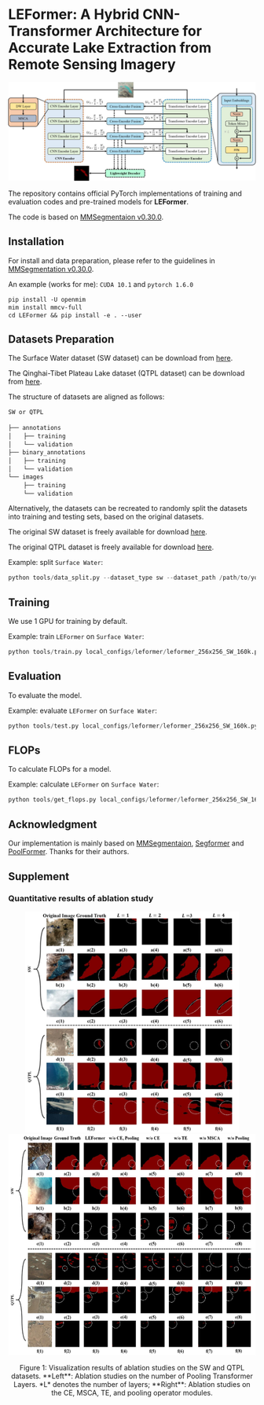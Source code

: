 # LEFormer: A Hybrid CNN-Transformer Architecture for Accurate Lake Extraction from Remote Sensing Imagery

![](resources/overall_architecture_diagram.jpg)

The repository contains official PyTorch implementations of training and evaluation codes and pre-trained models for **LEFormer**.

[//]: # (The paper is in [Here]&#40;https://arxiv.org/pdf/2209.08575.pdf&#41;.)

The code is based on [MMSegmentaion v0.30.0](https://github.com/open-mmlab/MMSegmentation/tree/v0.30.0).

## Installation

For install and data preparation, please refer to the guidelines in [MMSegmentation v0.30.0](https://github.com/open-mmlab/mmsegmentation/tree/v0.30.0).

An example (works for me): ```CUDA 10.1``` and  ```pytorch 1.6.0``` 

```
pip install -U openmim
mim install mmcv-full
cd LEFormer && pip install -e . --user
```

## Datasets Preparation
The Surface Water dataset (SW dataset) can be  download from [here](https://aistudio.baidu.com/aistudio/datasetdetail/75148). 

The Qinghai-Tibet Plateau Lake dataset (QTPL dataset) can be  download from [here](http://www.ncdc.ac.cn/portal/metadata/b4d9fb27-ec93-433d-893a-2689379a3fc0). 

The structure of datasets are aligned as follows:
```
SW or QTPL

├── annotations
│　　├── training 
│　　└── validation 
├── binary_annotations
│　　├── training 
│　　└── validation 
└── images  
 　　├── training 
　 　└── validation 
```
Alternatively, the datasets can be recreated to randomly split the datasets into training and testing sets, based on the original datasets.  

The original SW dataset is freely available for download [here](https://aistudio.baidu.com/aistudio/datasetdetail/75148).

The original QTPL dataset is freely available for download [here](http://www.ncdc.ac.cn/portal/metadata/b4d9fb27-ec93-433d-893a-2689379a3fc0).

Example: split ```Surface Water```:
```python
python tools/data_split.py --dataset_type sw --dataset_path /path/to/your/dataset --save_path /path/to/save/dataset
```


## Training

We use 1 GPU for training by default.  

Example: train ```LEFormer``` on ```Surface Water```:

```python
python tools/train.py local_configs/leformer/leformer_256x256_SW_160k.py
```

## Evaluation
To evaluate the model. 

Example: evaluate ```LEFormer``` on ```Surface Water```:

```python
python tools/test.py local_configs/leformer/leformer_256x256_SW_160k.py local_configs/pretrained_models/leformer_sw.pth --eval mIoU mFscore
```

## FLOPs

To calculate FLOPs for a model.

Example: calculate ```LEFormer``` on ```Surface Water```:

```python
python tools/get_flops.py local_configs/leformer/leformer_256x256_SW_160k.py --shape 256 256
```

## Acknowledgment

Our implementation is mainly based on [MMSegmentaion](https://github.com/open-mmlab/mmsegmentation/tree/v0.30.0), [Segformer](https://github.com/NVlabs/SegFormer) and [PoolFormer](https://github.com/sail-sg/poolformer). Thanks for their authors.


[//]: # (## LICENSE)

[//]: # ()
[//]: # (This repo is under the Apache-2.0 license. For commercial use, please contact the authors. )


## Supplement 
### Quantitative results of ablation study

[//]: # (![]&#40;resources/ablation_study_1.jpg&#41;)
<div align="center">
    <img src="./resources/ablation_study_1.jpg" height="450">
    <img src="./resources/ablation_study_2.jpg" height="450">
</div>
<p align="center">
  <p align="center">
  Figure 1: Visualization results of ablation studies on the SW and QTPL datasets. **Left**: Ablation studies on the number of Pooling Transformer Layers. *L* denotes the number of layers; **Right**: Ablation studies on the CE, MSCA, TE, and pooling operator modules.
</p>

[//]: # ([//]: # &#40;![]&#40;resources/ablation_study_3.jpg&#41;&#41;)
[//]: # (<!-- ![image]&#40;resources/ablation_study_3.jpg&#41; -->)

[//]: # (<div align="center">)

[//]: # (  <img src="./resources/ablation_study_3.jpg" height="500">)

[//]: # (</div>)

[//]: # (<p align="center">)

[//]: # (  Figure 2: Visualization results of our proposed LEFormer and other methods on the SW and QTPL datasets for the lake mask extraction. The white circles indicate apparent differences.)

[//]: # (</p>)
